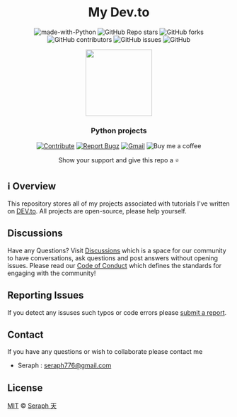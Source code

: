 <div id="header" align="center">

# My Dev.to

![made-with-Python](https://img.shields.io/badge/Python-blue?&logo=python&logoColor=yellow&labelColor=black&label=Built%20with&style=for-the-badge)
![GitHub Repo stars](https://img.shields.io/github/stars/seraph776/DevCommunity?style=for-the-badge&labelColor=black)
![GitHub forks](https://img.shields.io/github/forks/seraph776/DevCommunity?style=for-the-badge&labelColor=black)
![GitHub contributors](https://img.shields.io/github/contributors/seraph776/DevCommunity?color=blue&style=for-the-badge&labelColor=black)
![GitHub issues](https://img.shields.io/github/issues-raw/seraph776/DevCommunity?color=yellow&style=for-the-badge&labelColor=black)
![GitHub](https://img.shields.io/github/license/seraph776/DevCommunity?style=for-the-badge&labelColor=black)
  
 
 <img src="https://user-images.githubusercontent.com/72005563/182481463-49c741f7-462a-4d6e-ab49-dd18c949d256.png" width=150>


### Python projects

[![Contribute](https://img.shields.io/static/v1?label=&message=Contribute&color=black&logo=github&style=for-the-badge)](#how-to-contribute)
[![Report Bugz](https://img.shields.io/static/v1?label=&message=Report%20Issues&color=black&logo=github&style=for-the-badge)](https://github.com/seraph776/DevCommunity/issues/new)
[![Gmail](https://img.shields.io/static/v1?label=&message=Contact%20me&color=black&logo=gmail&style=for-the-badge)](mailto:seraph776@gmail.com)
![Buy me a coffee](https://img.shields.io/static/v1?label=&message=Buy%20me%20a%20coffee&color=black&logo=buymeacoffee&style=for-the-badge)
 
Show your support and give this repo a ⭐ 
  
</div>

##  ℹ️ Overview
This repository stores all of my projects associated with tutorials I've written on [DEV.to](https://dev.to/seraph776). All projects are open-source, please help yourself. 


##  Discussions 

Have any Questions? Visit [Discussions](https://github.com/seraph776/DevCommunity/discussions) which is a space for our community to have conversations, ask questions and post answers without opening issues. Please read our [Code of Conduct](https://github.com/seraph776/DevCommunity/blob/main/CODE-OF-CONDUCT.md) which defines the  standards for engaging with the community!

## Reporting Issues

If you detect any issuses such typos or code errors please [submit a report](https://github.com/seraph776/DevCommunity/issues).


##  Contact
If you have any questions or wish to collaborate please contact me

 - Seraph : [seraph776@gmail.com](mailto:seraph@gmail.com)



##  License 

[MIT](https://github.com/seraph776/DevCommunity/blob/main/LICENSE) © [Seraph 天](https://github.com/seraph776) 
